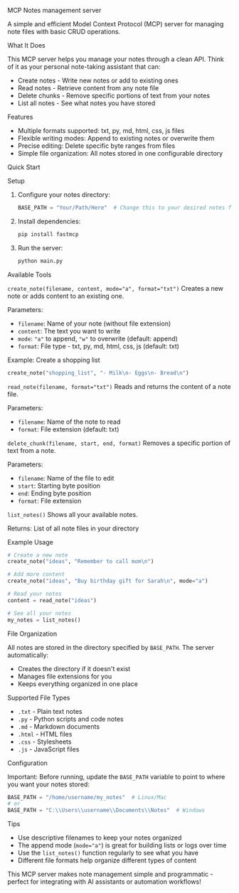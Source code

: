 MCP Notes management server

A simple and efficient Model Context Protocol (MCP) server for managing note files with basic CRUD operations.

What It Does

This MCP server helps you manage your notes through a clean API. Think of it as your personal note-taking assistant that can:

- Create notes - Write new notes or add to existing ones
- Read notes - Retrieve content from any note file  
- Delete chunks - Remove specific portions of text from your notes
- List all notes - See what notes you have stored

Features

- Multiple formats supported: txt, py, md, html, css, js files
- Flexible writing modes: Append to existing notes or overwrite them
- Precise editing: Delete specific byte ranges from files
- Simple file organization: All notes stored in one configurable directory

Quick Start

Setup

1. Configure your notes directory:
   ```python
   BASE_PATH = "Your/Path/Here"  # Change this to your desired notes folder
   ```

2. Install dependencies:
   ```bash
   pip install fastmcp
   ```

3. Run the server:
   ```bash
   python main.py
   ```

Available Tools

`create_note(filename, content, mode="a", format="txt")`
Creates a new note or adds content to an existing one.

Parameters:
- `filename`: Name of your note (without file extension)
- `content`: The text you want to write
- `mode`: `"a"` to append, `"w"` to overwrite (default: append)
- `format`: File type - txt, py, md, html, css, js (default: txt)

Example: Create a shopping list
```python
create_note("shopping_list", "- Milk\n- Eggs\n- Bread\n")
```

`read_note(filename, format="txt")`
Reads and returns the content of a note file.

Parameters:
- `filename`: Name of the note to read
- `format`: File extension (default: txt)

`delete_chunk(filename, start, end, format)`
Removes a specific portion of text from a note.

Parameters:
- `filename`: Name of the file to edit
- `start`: Starting byte position
- `end`: Ending byte position  
- `format`: File extension

`list_notes()`
Shows all your available notes.

Returns: List of all note files in your directory

Example Usage

```python
# Create a new note
create_note("ideas", "Remember to call mom\n")

# Add more content
create_note("ideas", "Buy birthday gift for Sarah\n", mode="a")

# Read your notes
content = read_note("ideas")

# See all your notes
my_notes = list_notes()
```

File Organization

All notes are stored in the directory specified by `BASE_PATH`. The server automatically:
- Creates the directory if it doesn't exist
- Manages file extensions for you
- Keeps everything organized in one place

Supported File Types

- `.txt` - Plain text notes
- `.py` - Python scripts and code notes
- `.md` - Markdown documents  
- `.html` - HTML files
- `.css` - Stylesheets
- `.js` - JavaScript files

Configuration

Important: Before running, update the `BASE_PATH` variable to point to where you want your notes stored:

```python
BASE_PATH = "/home/username/my_notes"  # Linux/Mac
# or
BASE_PATH = "C:\\Users\\username\\Documents\\Notes"  # Windows
```

Tips

- Use descriptive filenames to keep your notes organized
- The append mode (`mode="a"`) is great for building lists or logs over time
- Use the `list_notes()` function regularly to see what you have
- Different file formats help organize different types of content

This MCP server makes note management simple and programmatic - perfect for integrating with AI assistants or automation workflows!
